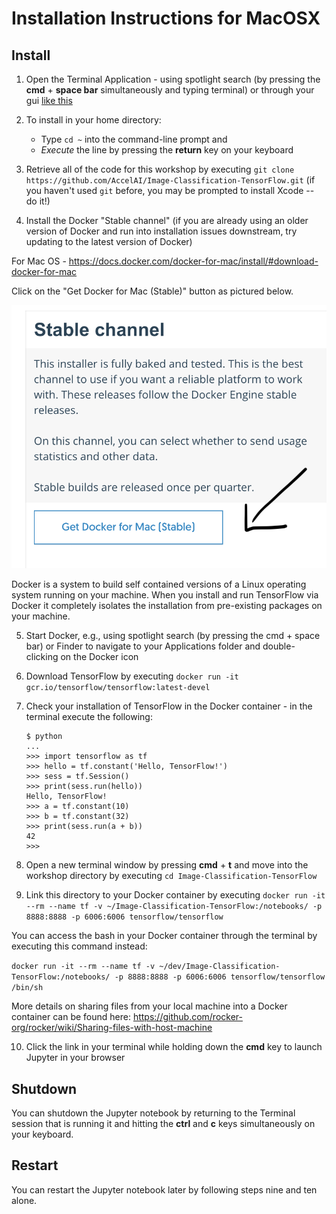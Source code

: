 # Installation Instructions for MacOSX

## Install

1. Open the Terminal Application - using spotlight search (by pressing the **cmd** + **space bar** simultaneously and typing terminal) or through your gui [like this](https://www.wikihow.com/Open-a-Terminal-Window-in-Mac)

2. To install in your home directory:
	* Type `cd ~` into the command-line prompt and 
	* *Execute* the line by pressing the **return** key on your keyboard

3. Retrieve all of the code for this workshop by executing `git clone https://github.com/AccelAI/Image-Classification-TensorFlow.git` (if you haven't used `git` before, you may be prompted to install Xcode -- do it!)

4. Install the Docker "Stable channel" (if you are already using an older version of Docker and run into installation issues downstream, try updating to the latest version of Docker)

For Mac OS - https://docs.docker.com/docker-for-mac/install/#download-docker-for-mac

Click on the "Get Docker for Mac (Stable)" button as pictured below.

![Docker Stable](/imgs/docker-stable.png)

Docker is a system to build self contained versions of a Linux operating system running on your machine. When you install and run TensorFlow via Docker it completely isolates the installation from pre-existing packages on your machine.

5. Start Docker, e.g., using spotlight search (by pressing the cmd + space bar) or Finder to navigate to your Applications folder and double-clicking on the Docker icon

6. Download TensorFlow by executing `docker run -it gcr.io/tensorflow/tensorflow:latest-devel`

7. Check your installation of TensorFlow in the Docker container - in the terminal execute the following: 
    
    ````
    $ python
    ...
    >>> import tensorflow as tf
    >>> hello = tf.constant('Hello, TensorFlow!')
    >>> sess = tf.Session()
    >>> print(sess.run(hello))
    Hello, TensorFlow!
    >>> a = tf.constant(10)
    >>> b = tf.constant(32)
    >>> print(sess.run(a + b))
    42
    >>>

    ````

8. Open a new terminal window by pressing **cmd** + **t** and move into the workshop directory by executing `cd Image-Classification-TensorFlow`


9. Link this directory to your Docker container by executing `docker run -it --rm --name tf -v ~/Image-Classification-TensorFlow:/notebooks/ -p 8888:8888 -p 6006:6006 tensorflow/tensorflow`


You can access the bash in your Docker container through the terminal by executing this command instead: 

`docker run -it --rm --name tf -v ~/dev/Image-Classification-TensorFlow:/notebooks/ -p 8888:8888 -p 6006:6006 tensorflow/tensorflow /bin/sh`

More details on sharing files from your local machine into a Docker container can be found here: https://github.com/rocker-org/rocker/wiki/Sharing-files-with-host-machine

10. Click the link in your terminal while holding down the **cmd** key to launch Jupyter in your browser


## Shutdown

You can shutdown the Jupyter notebook by returning to the Terminal session that is running it and hitting the **ctrl** and **c** keys simultaneously on your keyboard.


## Restart

You can restart the Jupyter notebook later by following steps nine and ten alone.
